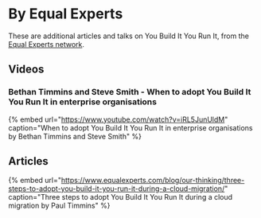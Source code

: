 # By Equal Experts

These are additional articles and talks on You Build It You Run It, from the [Equal Experts network](https://www.equalexperts.com/our-people/our-network/).

## Videos

### Bethan Timmins and Steve Smith - When to adopt You Build It You Run It in enterprise organisations

{% embed url="https://www.youtube.com/watch?v=iRL5JunUldM" caption="When to adopt You Build It You Run It in enterprise organisations by Bethan Timmins and Steve Smith" %}

## Articles

{% embed url="https://www.equalexperts.com/blog/our-thinking/three-steps-to-adopt-you-build-it-you-run-it-during-a-cloud-migration/" caption="Three steps to adopt You Build It You Run It during a cloud migration by Paul Timmins" %}